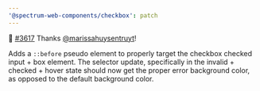 ```yaml
---
'@spectrum-web-components/checkbox': patch
---
```


📝 [#3617](https://github.com/adobe/spectrum-css/pull/3617) Thanks [@marissahuysentruyt](https://redirect.github.com/marissahuysentruyt)!

Adds a `::before` pseudo element to properly target the checkbox checked input + box element. The selector update, specifically in the invalid + checked + hover state should now get the proper error background color, as opposed to the default background color.
